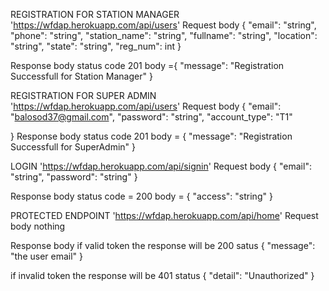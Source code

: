 REGISTRATION FOR STATION MANAGER
'https://wfdap.herokuapp.com/api/users'
Request body
{
"email": "string",
"phone": "string",
"station_name": "string",
"fullname": "string",
"location": "string",
"state": "string",
"reg_num": int
}

Response body
status code 201
body ={
"message": "Registration Successfull for Station Manager"
}

REGISTRATION FOR SUPER ADMIN
'https://wfdap.herokuapp.com/api/users'
Request body
{
"email": "balosod37@gmail.com",
"password": "string",
"account_type": "T1"

}
Response body
status code 201
body = {
"message": "Registration Successfull for SuperAdmin"
}

LOGIN
'https://wfdap.herokuapp.com/api/signin'
Request body
{
"email": "string",
"password": "string"
}

Response body
status code = 200
body = {
"access": "string"
}

PROTECTED ENDPOINT
'https://wfdap.herokuapp.com/api/home'
Request body
nothing

Response body
if valid token the response will be 200 satus
{
"message": "the user email"
}

if invalid token the response will be 401 status
{
"detail": "Unauthorized"
}

